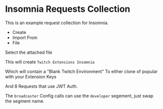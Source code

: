 # Insomnia Requests Collection

This is an example request collection for Insomnia.

- Create
- Import From
- File

Select the attached file

This will create `Twitch Extensions Insomnia`

Which will contain a "Blank Twitch Environment"
To either clone of popular with your Extension Keys

And 8 Requests that use JWT Auth.

The `broadcaster` Config calls can use the `developer` segement, just swap the segment name.
